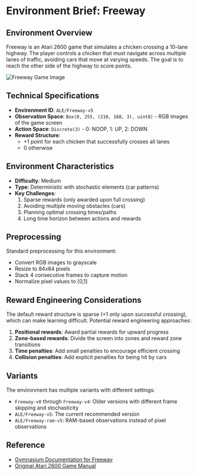 # Environment Brief: Freeway

## Environment Overview

Freeway is an Atari 2600 game that simulates a chicken crossing a 10-lane highway. The player controls a chicken that must navigate across multiple lanes of traffic, avoiding cars that move at varying speeds. The goal is to reach the other side of the highway to score points.

![Freeway Game Image](https://gymnasium.farama.org/_images/freeway.gif)

## Technical Specifications

- **Environment ID**: `ALE/Freeway-v5`
- **Observation Space**: `Box(0, 255, (210, 160, 3), uint8)` - RGB images of the game screen
- **Action Space**: `Discrete(3)` - 0: NOOP, 1: UP, 2: DOWN
- **Reward Structure**:
  - +1 point for each chicken that successfully crosses all lanes
  - 0 otherwise

## Environment Characteristics

- **Difficulty**: Medium
- **Type**: Deterministic with stochastic elements (car patterns)
- **Key Challenges**:
  1. Sparse rewards (only awarded upon full crossing)
  2. Avoiding multiple moving obstacles (cars)
  3. Planning optimal crossing times/paths
  4. Long time horizon between actions and rewards

## Preprocessing

Standard preprocessing for this environment:
- Convert RGB images to grayscale
- Resize to 84x84 pixels
- Stack 4 consecutive frames to capture motion
- Normalize pixel values to [0,1]

## Reward Engineering Considerations

The default reward structure is sparse (+1 only upon successful crossing), which can make learning difficult. Potential reward engineering approaches:

1. **Positional rewards**: Award partial rewards for upward progress
2. **Zone-based rewards**: Divide the screen into zones and reward zone transitions
3. **Time penalties**: Add small penalties to encourage efficient crossing
4. **Collision penalties**: Add explicit penalties for being hit by cars

## Variants

The environment has multiple variants with different settings:
- `Freeway-v0` through `Freeway-v4`: Older versions with different frame skipping and stochasticity
- `ALE/Freeway-v5`: The current recommended version
- `ALE/Freeway-ram-v5`: RAM-based observations instead of pixel observations

## Reference

- [Gymnasium Documentation for Freeway](https://gymnasium.farama.org/environments/atari/freeway/)
- [Original Atari 2600 Game Manual](https://atariage.com/manual_html_page.php?SoftwareLabelID=198)

